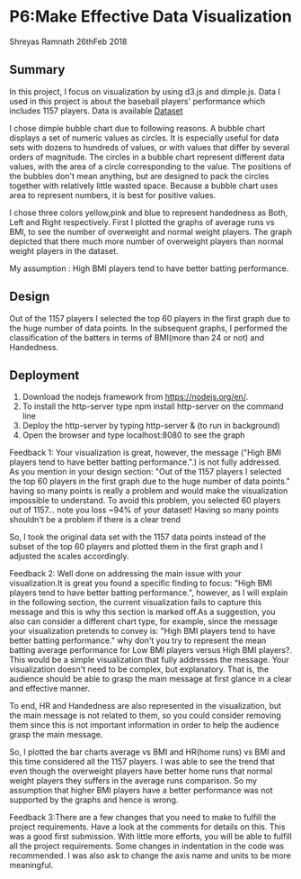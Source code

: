 # P6:Make Effective Data Visualization
Shreyas Ramnath
26thFeb 2018

## Summary
In this project, I focus on visualization by using d3.js and dimple.js.
Data I used in this project is about the baseball players' performance which includes 1157 players.
Data is available [Dataset](https://docs.google.com/document/d/1w7KhqotVi5eoKE3I_AZHbsxdr-NmcWsLTIiZrpxWx4w/pub?embedded=true)


I chose dimple bubble chart due to following reasons.
A bubble chart displays a set of numeric values as circles. It is especially useful for data sets with dozens to hundreds of values, or with values that
differ by several orders of magnitude.
The circles in a bubble chart represent different data values, with the area of a circle corresponding to the value. 
The positions of the bubbles don't mean anything, but are designed to pack the circles together with relatively little wasted space.
Because a bubble chart uses area to represent numbers, it is best for positive values.

I chose three colors yellow,pink and blue to represent handedness as Both, Left and Right respectively.
First I plotted the graphs of average runs vs BMI, to see the number of overweight and normal weight players. The graph depicted that there much more number
of overweight players than normal weight players in the dataset. 

My assumption :
High BMI players tend to have better batting performance.

## Design
Out of the 1157 players I selected the top 60 players in the first graph due to the huge number of data points.
In the subsequent graphs, I performed the classification of the batters in terms of BMI(more than 24 or not) and Handedness.

## Deployment
1. Download the nodejs framework from https://nodejs.org/en/.
2. To install the http-server type npm install http-server on the command line
3. Deploy the http-server by typing http-server & (to run in background)
4. Open the browser and type localhost:8080 to see the graph

Feedback 1: Your visualization is great, however, the message ("High BMI players tend to have better batting performance.".) is not fully addressed.
As you mention in your design section: "Out of the 1157 players I selected the top 60 players in the first graph due to the huge number of data points." 
having so many points is really a problem and would make the visualization impossible to understand. To avoid this problem, you selected 60 players out of 1157... 
note you loss ~94% of your dataset!
Having so many points shouldn't be a problem if there is a clear trend

So, I took the original data set with the 1157 data points instead of the subset of the top 60 players and plotted them in the first graph and I adjusted the scales 
accordingly.

Feedback 2: Well done on addressing the main issue with your visualization.It is great you found a specific finding to focus: "High BMI players tend to have better
batting performance.", however, as I will explain in the following section, the current visualization fails to capture this message and this is why this section 
is marked off.As a suggestion, you also can consider a different chart type, for example, since the message your visualization pretends to convey is: "High BMI
players tend to have better batting performance." why don't you try to represent the mean batting average performance for Low BMI players versus High BMI players?.
This would be a simple visualization that fully addresses the message. Your visualization doesn't need to be complex, but explanatory. That is, the audience should
be able to grasp the main message at first glance in a clear and effective manner.

To end, HR and Handedness are also represented in the visualization, but the main message is not related to them, so you could consider removing them since this 
is not important information in order to help the audience grasp the main message.

So, I plotted the bar charts average vs BMI and HR(home runs) vs BMI and this time considered all the 1157 players. I was able to see the trend that even though
the overweight players have better home runs that normal weight players they suffers in the average runs comparison. So my assumption that higher BMI players 
have a better performance was not supported by the graphs and hence is wrong.

Feedback 3:There are a few changes that you need to make to fulfill the project requirements. Have a look at the comments for details on this.
This was a good first submission. With little more efforts, you will be able to fulfill all the project requirements. Some changes in indentation in the code was 
recommended. I was also ask to change the axis name and units to be more meaningful.
